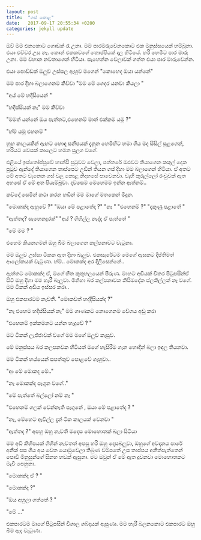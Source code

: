 ```yaml
---
layout: post
title:  "ගස් කොළ"
date:   2017-09-17 20:55:34 +0200
categories: jekyll update
---
```


ඔව් මම එනකොට ගොඩක් රෑ උනා. මම පාරමරුවෙනකොට එක මනුස්සයෙක් හම්බුනා. එයා එච්චර  උස නෑ. කොන් එකකවගේ තොප්පියක්  දාල හිටියේ. හරි හෙමීට පාර මාරු උනා. මම වහාන නවතාගෙන් හිටියා. සැහෙන්න වෙලාවක් ගත්ත එයා පාර මාරුවෙන්න. 

එයා පොඩ්ඩක් ඔලුව උස්සල ඇහුව මගෙන් "කොහෙද  ඔයා යන්නේ"

මම පාර දිහා බලාගෙනම  කිව්වා "මම මේ ගෙදර යනවා කියලා "

"අය් මේ හදිසියෙන් " 

"හදිස්සියක් නැ" මම කිව්වා 

"මමත් යන්නේ ඔය  පැත්තට,එහෙනම් මාත් එක්කම යමු ?"

"හ්ම් යමු එහනම් "

හුඟ කාලයකින් ඇඟට හොඳ සනීපයක් දැනුන හෙමිහිට හමා ගිය මද සිසිල් සුළගෙන්, හරියට වෙසක් කාලෙට හමන සුලග වගේ.

එළියේ ඉස්තෝප්පුවේ හාන්සි පුටුවට වෙලා, පත්තරේ ඔළුවට තියාගෙන කකුල් දෙක පුටුව ඇන්දේ තියාගෙන තාප්පෙට උඩින් තියන ගස් දිහා මම බලාගෙන් හිටියා. ඒ අතට මේ අතට වැනෙන ගස් වල කොළ නිදහසේ පාවෙනවා. වැහි කුරුල්ලෝ  රංචුවක් ඈත අහසේ ඒ  මේ අත පියෑම්බුවා. දවසෙම මෙහෙමම  ඉන්න ඇත්නම්.. 

කව්දෝ සෙමින් කථා කරන හඩින් මම මාගේ මතකෙන් මිදුන.

"මොකක්ද  ඇහුවේ ?"
"ඔයා මේ පළාතේද ?"
"නෑ "
"එහෙනම් ?"
"දකුණු පළාතේ "

"ඇත්තද? සැහෙනදුරක්"
"අය් ? ගිහිල්ල නැද්ද ඒ පැත්තේ "

"මේ මම ? " 

එහෙම කියනගමන් ඔහු බිම බලාගෙන කල්පනාවට වැටුනා. 

මම ඔලුව උස්සා ටිකක ඇත දිහා  බැලුව. එකසැරේටම මෙගේ ඇසකට දීප්තිමත් ආලෝකයක් වැටුණා.  හ්ම්.. මොකක්ද අර දිලිසෙන්නේ..

ඇත්තට මොකක්ද ඒ, මගේ හිත කුතුහලයෙන් පිරුණ. මාහට අඩියක් විතර පිටුපසින්ඒ සිටි ඔහු දිහා මම හැරී බැලුවා. මිනිහා බර කල්පනාවක කිසිමදේක ස්ලකිල්ලක් නෑ වගේ. මම ටිකක් අඩිය ඉස්සර කරා..

ඔහු එකපාරටම නැවතී. "මොකවත් හද්දිසියක්ද ?" 

"නෑ එහෙම හදිස්සියක් නෑ" මම ගාණකට නොගෙනම වේගය අඩු කරා 

"එහෙනම් ඉක්කමනට යන්න හැදුවේ ? "

මට ටිකක් ලැජ්ජාවක් වගේ මම මගේ ඔලුව කැසුව. 

මේ මනුස්සය බර කලපනවක හිටියත් මගේ හැසිරීම ගැන හොඳින් බලා ඉඳල තියනවා. 

මම ටිකක් හය්යෙන් සපත්තුව පොළවේ ගැහුවා..

"ආ මේ මොකද මේ.."

"නෑ මොකක්ද පෑගුන වගේ.."

"මේ පැත්තේ බල්ලෝ නම් නෑ "

"එහෙනම් ගලක් වෙන්නැති පැගුනේ , ඔයා මේ පළාතේද ? "

"නෑ, මේහෙට ඇවිල්ල දැන් ටික කාලයක් වෙනවා "


"ඇත්තද ?"
අපහු ඔහු නැවතී මදෙස මොහොතක් බලා සිටියා

මම අඩි කිහිපයක් ගිහින් නැවතත් අපසු හරි ඔහු දෙසබලුවා, ඔහුගේ අවදානය පාරේ අනික් පස ගිය අය වෙත යොමුවෙලා තිබුණ
වම්පතේ උස තාප්පය අනිත්පැත්තෙන් පොඩි මිනුසුන්ගේ සිනහ හඩක් ඇසුනා. මට ඔවුන් ඒ මේ ඇත දුවනවා මොහොතකට මැවී පෙනුනා.
 
"මොකක්ද ඒ ? "

"මොකක්ද ?"

"ඔය අහුලා ගත්තේ ? "

"මේ ..."

එකපාරටම මාගේ පිටුපසින් විශාල ශබ්දයක් ඇසුණා. මම හැරී බලනකොට එකපාරට ඔහු බිම ඇද  වැටුණා.
